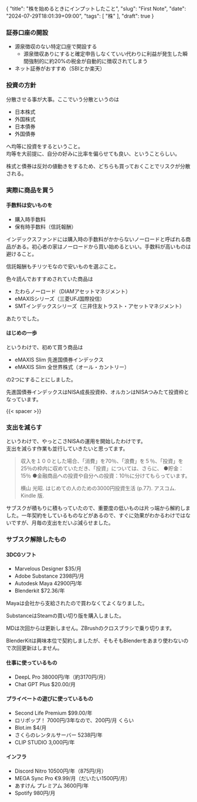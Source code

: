 {
    "title": "株を始めるときにインプットしたこと",
    "slug": "First Note",
    "date": "2024-07-29T18:01:39+09:00",
    "tags": [
        "株"
    ],
    "draft": true
}

### 証券口座の開設

- 源泉徴収のない特定口座で開設する
  - 源泉徴収ありにすると確定申告しなくていい代わりに利益が発生した瞬間強制的に約20%の税金が自動的に徴収されてしまう
- ネット証券がおすすめ（SBIとか楽天）

### 投資の方針

分散させる事が大事。ここでいう分散というのは

- 日本株式
- 外国株式
- 日本債券
- 外国債券

へ均等に投資をするということ。  
均等を大前提に、自分の好みに比率を偏らせても良い、ということらしい。

株式と債券は反対の値動きをするため、どちらも買っておくことでリスクが分散される。

### 実際に商品を買う

#### 手数料は安いものを

- 購入時手数料
- 保有時手数料（信託報酬）

インデックスファンドには購入時の手数料がかからないノーロードと呼ばれる商品がある。初心者の家はノーロードから買い始めるといい。手数料が高いものは避けること。

信託報酬もチリツモなので安いものを選ぶこと。

色々読んでおすすめされていた商品は

- たわらノーロード（DIAMアセットマネジメント）
- eMAXISシリーズ（三菱UFJ国際投信）
- SMTインデックスシリーズ（三井住友トラスト・アセットマネジメント）

あたりでした。

#### はじめの一歩

というわけで、初めて買う商品は

- eMAXIS Slim 先進国債券インデックス
- eMAXIS Slim 全世界株式（オール・カントリー）

の2つにすることにしました。

先進国債券インデックスはNISA成長投資枠、オルカンはNISAつみたて投資枠となっています。

{{< spacer >}}

### 支出を減らす

というわけで、やっとこさNISAの運用を開始したわけです。  
支出を減らす作業も並行していきたいと思ってます。


>収入を１００とした場合、「消費」を70％、「浪費」を５％、「投資」を25％の枠内に収めていただき、「投資」については、さらに、 ●貯金：15％ ●金融商品への投資や自分への投資：10％に分けてもらっています。
>
>横山 光昭. はじめての人のための3000円投資生活 (p.77). アスコム. Kindle 版. 

サブスクが積もりに積もっていたので、重要度の低いものは片っ端から解約しました。一年契約をしているものなどがあるので、すぐに効果がわかるわけではないですが、月毎の支出をだいぶ減らせました。

### サブスク解除したもの

#### 3DCGソフト

- Marvelous Designer $35/月
- Adobe Substance 2398円/月
- Autodesk Maya 42900円/年
- Blenderkit $72.36/年

Mayaは会社から支給されたので買わなくてよくなりました。

SubstanceはSteamの買い切り版を購入しました。

MDは次回からは更新しません。ZBrushのクロスブラシで乗り切ります。

BlenderKitは興味本位で契約しましたが、そもそもBlenderをあまり使わないので次回更新はしません。


#### 仕事に使っているもの

- DeepL Pro 38000円/年（約3170円/月）
- Chat GPT Plus $20.00/月


#### プライベートの遊びに使っているもの

- Second Life Premium $99.00/年
- ロリポップ！ 7000円/3年なので、200円/月 くらい
- Blot.im $4/月
- さくらのレンタルサーバー 5238円/年
- CLIP STUDIO 3,000円/年

#### インフラ

- Discord Nitro 10500円/年（875円/月）
- MEGA Sync Pro €9.99/月（だいたい1500円/月）
- あすけん プレミアム 3600円/年
- Spotify 980円/月
